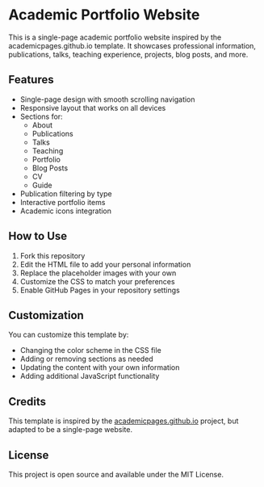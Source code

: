 # Academic Portfolio Website

This is a single-page academic portfolio website inspired by the academicpages.github.io template. It showcases professional information, publications, talks, teaching experience, projects, blog posts, and more.

## Features

- Single-page design with smooth scrolling navigation
- Responsive layout that works on all devices
- Sections for:
  - About
  - Publications
  - Talks
  - Teaching
  - Portfolio
  - Blog Posts
  - CV
  - Guide
- Publication filtering by type
- Interactive portfolio items
- Academic icons integration

## How to Use

1. Fork this repository
2. Edit the HTML file to add your personal information
3. Replace the placeholder images with your own
4. Customize the CSS to match your preferences
5. Enable GitHub Pages in your repository settings

## Customization

You can customize this template by:
- Changing the color scheme in the CSS file
- Adding or removing sections as needed
- Updating the content with your own information
- Adding additional JavaScript functionality

## Credits

This template is inspired by the [academicpages.github.io](https://github.com/academicpages/academicpages.github.io) project, but adapted to be a single-page website.

## License

This project is open source and available under the MIT License.

